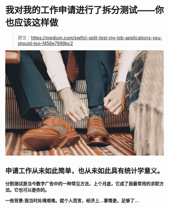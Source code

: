 # 我对我的工作申请进行了拆分测试——你也应该这样做

> 原文：<https://medium.com/swlh/i-split-test-my-job-applications-you-should-too-f456e7999bc2>

![](img/3cb4149d5baf2b27cad6609f5a528619.png)

## 申请工作从未如此简单，也从未如此具有统计学意义。

**分割测试是当今数字广告中的一种常见方法，上个月底，它成了我最常用的求职方法。它也可以是你的。**

**一些背景:我当时处境艰难。就个人而言，经济上…事情是，足够了…**